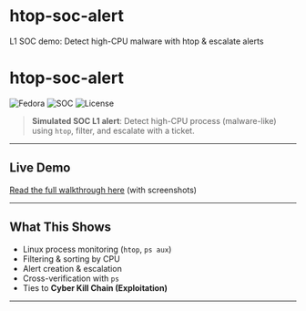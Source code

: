 # htop-soc-alert
L1 SOC demo: Detect high-CPU malware with htop &amp; escalate alerts
# htop-soc-alert

![Fedora](https://img.shields.io/badge/Fedora-42-blue?logo=fedora)
![SOC](https://img.shields.io/badge/SOC-L1-green)
![License](https://img.shields.io/github/license/yourname/htop-soc-alert)

> **Simulated SOC L1 alert**: Detect high-CPU process (malware-like) using `htop`, filter, and escalate with a ticket.

---

## Live Demo  
[Read the full walkthrough here](docs/README.md) (with screenshots)

---

## What This Shows
- Linux process monitoring (`htop`, `ps aux`)
- Filtering & sorting by CPU
- Alert creation & escalation
- Cross-verification with `ps`
- Ties to **Cyber Kill Chain (Exploitation)**

---

